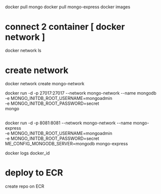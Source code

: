 
#####
docker pull mongo
docker pull mongo-express
docker images

# connect 2 container [ docker network ]

 docker network ls

# create network
 docker network create mongo-network

docker run -d -p 27017:27017  --network mongo-network --name mongodb \
    -e MONGO_INITDB_ROOT_USERNAME=mongoadmin \
    -e MONGO_INITDB_ROOT_PASSWORD=secret \
    mongo
##

docker run -d -p 8081:8081 --network mongo-network --name mongo-express \
    -e MONGO_INITDB_ROOT_USERNAME=mongoadmin \
    -e MONGO_INITDB_ROOT_PASSWORD=secret \
    ME_CONFIG_MONGODB_SERVER=mongodb
    mongo-express       

docker logs docker_id     
    




# deploy to ECR 
create repo on ECR

